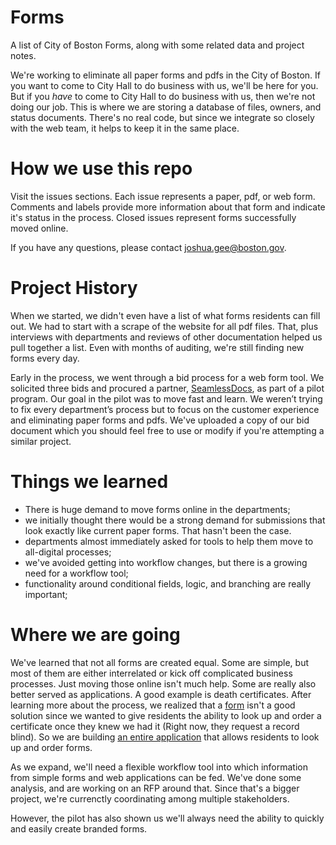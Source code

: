 # Forms
A list of City of Boston Forms, along with some related data and project notes.

We're working to eliminate all paper forms and pdfs in the City of Boston. If you want to come to City Hall to do business with us, we'll be here for you. But if you *have* to come to City Hall to do business with us, then we're not doing our job. This is where we are storing a database of files, owners, and status documents. There's no real code, but since we integrate so closely with the web team, it helps to keep it in the same place. 

# How we use this repo

Visit the issues sections. Each issue represents a paper, pdf, or web form. Comments and labels provide more information about that form and indicate it's status in the process. Closed issues represent forms successfully moved online. 

If you have any questions, please contact joshua.gee@boston.gov.

# Project History

When we started, we didn't even have a list of what forms residents can fill out. We had to start with a scrape of the website for all pdf files. That, plus interviews with departments and reviews of other documentation helped us pull together a list. Even with months of auditing, we're still finding new forms every day. 

Early in the process, we went through a bid process for a web form tool. We solicited three bids and procured a partner, 
[SeamlessDocs](https://www.seamlessdocs.com), as part of a pilot program. Our goal in the pilot was to move fast and learn. We weren’t trying to fix every department’s process but to focus on the customer experience and eliminating paper forms and pdfs. We've uploaded a copy of our bid document which you should feel free to use or modify if you're attempting a similar project.

# Things we learned

* There is huge demand to move forms online in the departments;
* we initially thought there would be a strong demand for submissions that look exactly like current paper forms. That hasn't been the case. 
* departments almost immediately asked for tools to help them move to all-digital processes; 
* we've avoided getting into workflow changes, but there is a growing need for a workflow tool; 
* functionality around conditional fields, logic, and branching are really important;

# Where we are going

We've learned that not all forms are created equal. Some are simple, but most of them are either interrelated or kick off complicated business processes. Just moving those online isn't much help. Some are really also better served as applications. A good example is death certificates. After learning more about the process, we realized that a [form](https://github.com/CityOfBoston/Forms/issues/230) isn't a good solution since we wanted to give residents the ability to look up and order a certificate once they knew we had it (Right now, they request a record blind). So we are building [an entire application](https://github.com/CityOfBoston/registry-certs/) that allows residents to look up and order forms. 

As we expand, we'll need a flexible workflow tool into which information from simple forms and web applications can be fed. We've done some analysis, and are working on an RFP around that. Since that's a bigger project, we're currenctly coordinating among multiple stakeholders. 

However, the pilot has also shown us we'll always need the ability to quickly and easily create branded forms. 
